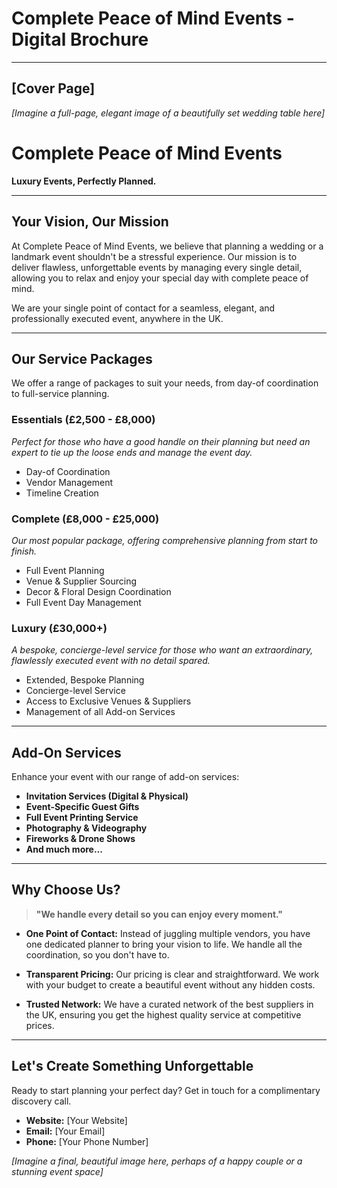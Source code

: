 # Complete Peace of Mind Events - Digital Brochure

---

## [Cover Page]

_[Imagine a full-page, elegant image of a beautifully set wedding table here]_

# Complete Peace of Mind Events

**Luxury Events, Perfectly Planned.**

---

## Your Vision, Our Mission

At Complete Peace of Mind Events, we believe that planning a wedding or a landmark event shouldn't be a stressful experience. Our mission is to deliver flawless, unforgettable events by managing every single detail, allowing you to relax and enjoy your special day with complete peace of mind.

We are your single point of contact for a seamless, elegant, and professionally executed event, anywhere in the UK.

---

## Our Service Packages

We offer a range of packages to suit your needs, from day-of coordination to full-service planning.

### Essentials (£2,500 - £8,000)

*Perfect for those who have a good handle on their planning but need an expert to tie up the loose ends and manage the event day.*

*   Day-of Coordination
*   Vendor Management
*   Timeline Creation

### Complete (£8,000 - £25,000)

*Our most popular package, offering comprehensive planning from start to finish.*

*   Full Event Planning
*   Venue & Supplier Sourcing
*   Decor & Floral Design Coordination
*   Full Event Day Management

### Luxury (£30,000+)

*A bespoke, concierge-level service for those who want an extraordinary, flawlessly executed event with no detail spared.*

*   Extended, Bespoke Planning
*   Concierge-level Service
*   Access to Exclusive Venues & Suppliers
*   Management of all Add-on Services

---

## Add-On Services

Enhance your event with our range of add-on services:

*   **Invitation Services (Digital & Physical)**
*   **Event-Specific Guest Gifts**
*   **Full Event Printing Service**
*   **Photography & Videography**
*   **Fireworks & Drone Shows**
*   **And much more...**

---

## Why Choose Us?

> **"We handle every detail so you can enjoy every moment."**

*   **One Point of Contact:** Instead of juggling multiple vendors, you have one dedicated planner to bring your vision to life. We handle all the coordination, so you don't have to.

*   **Transparent Pricing:** Our pricing is clear and straightforward. We work with your budget to create a beautiful event without any hidden costs.

*   **Trusted Network:** We have a curated network of the best suppliers in the UK, ensuring you get the highest quality service at competitive prices.

---

## Let's Create Something Unforgettable

Ready to start planning your perfect day? Get in touch for a complimentary discovery call.

*   **Website:** [Your Website]
*   **Email:** [Your Email]
*   **Phone:** [Your Phone Number]

_[Imagine a final, beautiful image here, perhaps of a happy couple or a stunning event space]_
